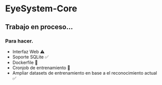 # EyeSystem-Core

## Trabajo en proceso...
### Para hacer.
- Interfaz Web ⚠️
- Soporte SQLite ✅
- Dockerfile 🛑
- Cronjob de entrenamiento 🛑
- Ampliar datasets de entrenamiento en base a el reconocimiento actual ✅
